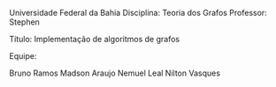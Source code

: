 Universidade Federal da Bahia
Disciplina: Teoria dos Grafos
Professor: Stephen

Título: Implementação de algoritmos de grafos

Equipe:

Bruno Ramos
Madson Araujo
Nemuel Leal
Nilton Vasques
